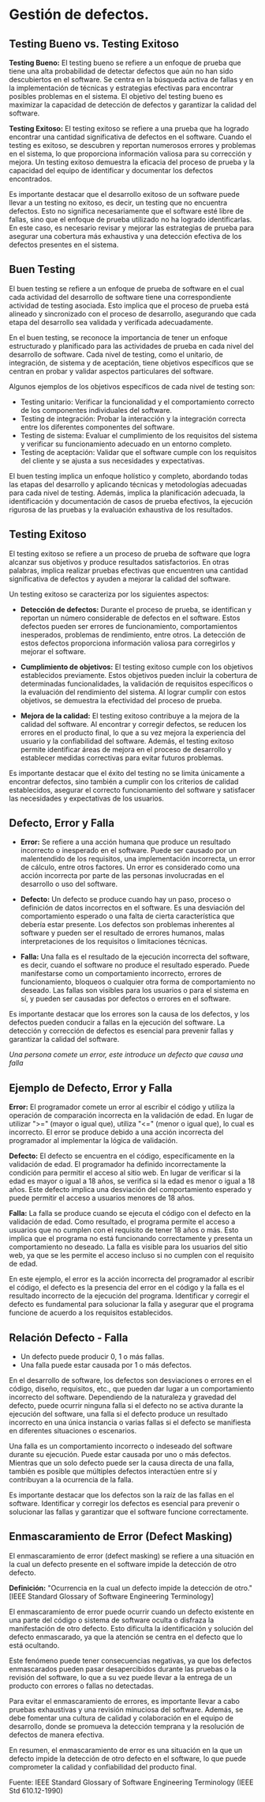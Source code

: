 # Gestión de defectos.

## Testing Bueno vs. Testing Exitoso

**Testing Bueno:**
El testing bueno se refiere a un enfoque de prueba que tiene una alta probabilidad de detectar defectos que aún no han sido descubiertos en el software. Se centra en la búsqueda activa de fallas y en la implementación de técnicas y estrategias efectivas para encontrar posibles problemas en el sistema. El objetivo del testing bueno es maximizar la capacidad de detección de defectos y garantizar la calidad del software.

**Testing Exitoso:**
El testing exitoso se refiere a una prueba que ha logrado encontrar una cantidad significativa de defectos en el software. Cuando el testing es exitoso, se descubren y reportan numerosos errores y problemas en el sistema, lo que proporciona información valiosa para su corrección y mejora. Un testing exitoso demuestra la eficacia del proceso de prueba y la capacidad del equipo de identificar y documentar los defectos encontrados.

Es importante destacar que el desarrollo exitoso de un software puede llevar a un testing no exitoso, es decir, un testing que no encuentra defectos. Esto no significa necesariamente que el software esté libre de fallas, sino que el enfoque de prueba utilizado no ha logrado identificarlas. En este caso, es necesario revisar y mejorar las estrategias de prueba para asegurar una cobertura más exhaustiva y una detección efectiva de los defectos presentes en el sistema.

## Buen Testing

El buen testing se refiere a un enfoque de prueba de software en el cual cada actividad del desarrollo de software tiene una correspondiente actividad de testing asociada. Esto implica que el proceso de prueba está alineado y sincronizado con el proceso de desarrollo, asegurando que cada etapa del desarrollo sea validada y verificada adecuadamente.

En el buen testing, se reconoce la importancia de tener un enfoque estructurado y planificado para las actividades de prueba en cada nivel del desarrollo de software. Cada nivel de testing, como el unitario, de integración, de sistema y de aceptación, tiene objetivos específicos que se centran en probar y validar aspectos particulares del software.

Algunos ejemplos de los objetivos específicos de cada nivel de testing son:

- Testing unitario: Verificar la funcionalidad y el comportamiento correcto de los componentes individuales del software.
- Testing de integración: Probar la interacción y la integración correcta entre los diferentes componentes del software.
- Testing de sistema: Evaluar el cumplimiento de los requisitos del sistema y verificar su funcionamiento adecuado en un entorno completo.
- Testing de aceptación: Validar que el software cumple con los requisitos del cliente y se ajusta a sus necesidades y expectativas.

El buen testing implica un enfoque holístico y completo, abordando todas las etapas del desarrollo y aplicando técnicas y metodologías adecuadas para cada nivel de testing. Además, implica la planificación adecuada, la identificación y documentación de casos de prueba efectivos, la ejecución rigurosa de las pruebas y la evaluación exhaustiva de los resultados.

## Testing Exitoso

El testing exitoso se refiere a un proceso de prueba de software que logra alcanzar sus objetivos y produce resultados satisfactorios. En otras palabras, implica realizar pruebas efectivas que encuentren una cantidad significativa de defectos y ayuden a mejorar la calidad del software.

Un testing exitoso se caracteriza por los siguientes aspectos:

- **Detección de defectos:** Durante el proceso de prueba, se identifican y reportan un número considerable de defectos en el software. Estos defectos pueden ser errores de funcionamiento, comportamientos inesperados, problemas de rendimiento, entre otros. La detección de estos defectos proporciona información valiosa para corregirlos y mejorar el software.

- **Cumplimiento de objetivos:** El testing exitoso cumple con los objetivos establecidos previamente. Estos objetivos pueden incluir la cobertura de determinadas funcionalidades, la validación de requisitos específicos o la evaluación del rendimiento del sistema. Al lograr cumplir con estos objetivos, se demuestra la efectividad del proceso de prueba.

- **Mejora de la calidad:** El testing exitoso contribuye a la mejora de la calidad del software. Al encontrar y corregir defectos, se reducen los errores en el producto final, lo que a su vez mejora la experiencia del usuario y la confiabilidad del software. Además, el testing exitoso permite identificar áreas de mejora en el proceso de desarrollo y establecer medidas correctivas para evitar futuros problemas.

Es importante destacar que el éxito del testing no se limita únicamente a encontrar defectos, sino también a cumplir con los criterios de calidad establecidos, asegurar el correcto funcionamiento del software y satisfacer las necesidades y expectativas de los usuarios.

## Defecto, Error y Falla

- **Error:** Se refiere a una acción humana que produce un resultado incorrecto o inesperado en el software. Puede ser causado por un malentendido de los requisitos, una implementación incorrecta, un error de cálculo, entre otros factores. Un error es considerado como una acción incorrecta por parte de las personas involucradas en el desarrollo o uso del software.

- **Defecto:** Un defecto se produce cuando hay un paso, proceso o definición de datos incorrectos en el software. Es una desviación del comportamiento esperado o una falta de cierta característica que debería estar presente. Los defectos son problemas inherentes al software y pueden ser el resultado de errores humanos, malas interpretaciones de los requisitos o limitaciones técnicas.

- **Falla:** Una falla es el resultado de la ejecución incorrecta del software, es decir, cuando el software no produce el resultado esperado. Puede manifestarse como un comportamiento incorrecto, errores de funcionamiento, bloqueos o cualquier otra forma de comportamiento no deseado. Las fallas son visibles para los usuarios o para el sistema en sí, y pueden ser causadas por defectos o errores en el software.

Es importante destacar que los errores son la causa de los defectos, y los defectos pueden conducir a fallas en la ejecución del software. La detección y corrección de defectos es esencial para prevenir fallas y garantizar la calidad del software.

_Una persona comete un error, este introduce un defecto que causa una falla_

## Ejemplo de Defecto, Error y Falla

**Error:** El programador comete un error al escribir el código y utiliza la operación de comparación incorrecta en la validación de edad. En lugar de utilizar ">=" (mayor o igual que), utiliza "<=" (menor o igual que), lo cual es incorrecto. El error se produce debido a una acción incorrecta del programador al implementar la lógica de validación.

**Defecto:** El defecto se encuentra en el código, específicamente en la validación de edad. El programador ha definido incorrectamente la condición para permitir el acceso al sitio web. En lugar de verificar si la edad es mayor o igual a 18 años, se verifica si la edad es menor o igual a 18 años. Este defecto implica una desviación del comportamiento esperado y puede permitir el acceso a usuarios menores de 18 años.

**Falla:** La falla se produce cuando se ejecuta el código con el defecto en la validación de edad. Como resultado, el programa permite el acceso a usuarios que no cumplen con el requisito de tener 18 años o más. Esto implica que el programa no está funcionando correctamente y presenta un comportamiento no deseado. La falla es visible para los usuarios del sitio web, ya que se les permite el acceso incluso si no cumplen con el requisito de edad.

En este ejemplo, el error es la acción incorrecta del programador al escribir el código, el defecto es la presencia del error en el código y la falla es el resultado incorrecto de la ejecución del programa. Identificar y corregir el defecto es fundamental para solucionar la falla y asegurar que el programa funcione de acuerdo a los requisitos establecidos.

## Relación Defecto - Falla

- Un defecto puede producir 0, 1 o más fallas.
- Una falla puede estar causada por 1 o más defectos.

En el desarrollo de software, los defectos son desviaciones o errores en el código, diseño, requisitos, etc., que pueden dar lugar a un comportamiento incorrecto del software. Dependiendo de la naturaleza y gravedad del defecto, puede ocurrir ninguna falla si el defecto no se activa durante la ejecución del software, una falla si el defecto produce un resultado incorrecto en una única instancia o varias fallas si el defecto se manifiesta en diferentes situaciones o escenarios.

Una falla es un comportamiento incorrecto o indeseado del software durante su ejecución. Puede estar causada por uno o más defectos. Mientras que un solo defecto puede ser la causa directa de una falla, también es posible que múltiples defectos interactúen entre sí y contribuyan a la ocurrencia de la falla.

Es importante destacar que los defectos son la raíz de las fallas en el software. Identificar y corregir los defectos es esencial para prevenir o solucionar las fallas y garantizar que el software funcione correctamente.

## Enmascaramiento de Error (Defect Masking)

El enmascaramiento de error (defect masking) se refiere a una situación en la cual un defecto presente en el software impide la detección de otro defecto.

**Definición:** "Ocurrencia en la cual un defecto impide la detección de otro." [IEEE Standard Glossary of Software Engineering Terminology]

El enmascaramiento de error puede ocurrir cuando un defecto existente en una parte del código o sistema de software oculta o disfraza la manifestación de otro defecto. Esto dificulta la identificación y solución del defecto enmascarado, ya que la atención se centra en el defecto que lo está ocultando.

Este fenómeno puede tener consecuencias negativas, ya que los defectos enmascarados pueden pasar desapercibidos durante las pruebas o la revisión del software, lo que a su vez puede llevar a la entrega de un producto con errores o fallas no detectadas.

Para evitar el enmascaramiento de errores, es importante llevar a cabo pruebas exhaustivas y una revisión minuciosa del software. Además, se debe fomentar una cultura de calidad y colaboración en el equipo de desarrollo, donde se promueva la detección temprana y la resolución de defectos de manera efectiva.

En resumen, el enmascaramiento de error es una situación en la que un defecto impide la detección de otro defecto en el software, lo que puede comprometer la calidad y confiabilidad del producto final.

Fuente: IEEE Standard Glossary of Software Engineering Terminology (IEEE Std 610.12-1990)


